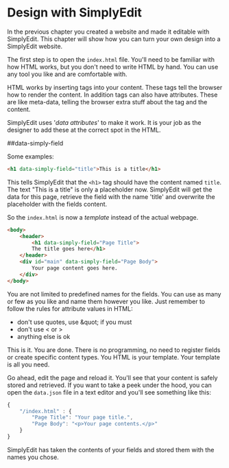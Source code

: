 # Design with SimplyEdit

In the previous chapter you created a website and made it editable with SimplyEdit. This chapter will show how you can turn your own design into a SimplyEdit website.

The first step is to open the `index.html` file. You'll need to be familiar with how HTML works, but you don't need to write HTML by hand. You can use any tool you like and are comfortable with.

HTML works by inserting tags into your content. These tags tell the browser how to render the content. In addition tags can also have attributes. These are like meta-data, telling the browser extra stuff about the tag and the content.

SimplyEdit uses '*data attributes*' to make it work. It is your job as the designer to add these at the correct spot in the HTML.

##data-simply-field

Some examples:

```html
<h1 data-simply-field="title">This is a title</h1>
```

This tells SimplyEdit that the `<h1>` tag should have the content named `title`. The text "This is a title" is only a placeholder now. SimplyEdit will get the data for this page, retrieve the field with the name 'title' and overwrite the placeholder with the fields content.

So the `index.html` is now a *template* instead of the actual webpage.

```html
<body>
    <header>
        <h1 data-simply-field="Page Title">
        The title goes here</h1>
    </header>
    <div id="main" data-simply-field="Page Body">
        Your page content goes here.
    </div>
</body>
```

You are not limited to predefined names for the fields. You can use as many or few as you like and name them however you like. Just remember to follow the rules for attribute values in HTML:
- don't use quotes, use &amp;quot; if you must
- don't use &lt; or &gt;
- anything else is ok 

This is it. You are done. There is no programming, no need to register fields or create specific content types. You HTML is your template. Your template is all you need.

Go ahead, edit the page and reload it. You'll see that your content is safely stored and retrieved. If you want to take a peek under the hood, you can open the `data.json` file in a text editor and you'll see something like this:

```js
{
    "/index.html" : {
        "Page Title": "Your page title.",
        "Page Body": "<p>Your page contents.</p>"
    }
}
```

SimplyEdit has taken the contents of your fields and stored them with the names you chose.